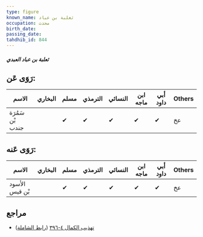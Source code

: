```yaml
---
type: figure
known_name: ثعلبة بن عباد
occupation: محدث
birth_date:
passing_date:
tahdhib_id: 844
---
```

##### ثعلبة بن عباد العبدي

## رَوَى عَن:
| الاسم            | البخاري | مسلم | الترمذي | النسائي | ابن ماجه | أبي داود | Others |
| ---------------- | ------- | ---- | ------- | ------- | -------- | -------- | ------ |
| سَمُرَة بْن جندب |         | ✔    | ✔       | ✔       | ✔        | ✔        | عخ     |
## رَوَى عَنه:
| الاسم          | البخاري | مسلم | الترمذي | النسائي | ابن ماجه | أبي داود | Others |
| -------------- | ------- | ---- | ------- | ------- | -------- | -------- | ------ |
| الأسود بْن قيس |         | ✔    | ✔       | ✔       | ✔        | ✔        | عخ     |
## مراجع
- [تهذيب الكمال ٤-٣٩٦](obsidian://open?vault=Tahdhib-al-Kamal&file=Figures/٨٤٤-ثعلبة%20بن%20عباد%20العبدي) ([رابط الشاملة](https://shamela.ws/book/3722/1910))